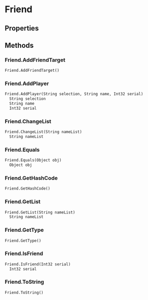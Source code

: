 # Friend    

## Properties  
 
## Methods  
### Friend.AddFriendTarget
``` python
Friend.AddFriendTarget()

```
### Friend.AddPlayer
``` python
Friend.AddPlayer(String selection, String name, Int32 serial)
  String selection 
  String name 
  Int32 serial 
```
### Friend.ChangeList
``` python
Friend.ChangeList(String nameList)
  String nameList 
```
### Friend.Equals
``` python
Friend.Equals(Object obj)
  Object obj 
```
### Friend.GetHashCode
``` python
Friend.GetHashCode()

```
### Friend.GetList
``` python
Friend.GetList(String nameList)
  String nameList 
```
### Friend.GetType
``` python
Friend.GetType()

```
### Friend.IsFriend
``` python
Friend.IsFriend(Int32 serial)
  Int32 serial 
```
### Friend.ToString
``` python
Friend.ToString()

```
